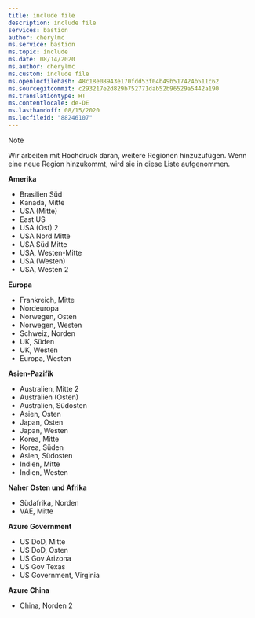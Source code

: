 ```yaml
---
title: include file
description: include file
services: bastion
author: cherylmc
ms.service: bastion
ms.topic: include
ms.date: 08/14/2020
ms.author: cherylmc
ms.custom: include file
ms.openlocfilehash: 48c18e08943e170fdd53f04b49b517424b511c62
ms.sourcegitcommit: c293217e2d829b752771dab52b96529a5442a190
ms.translationtype: HT
ms.contentlocale: de-DE
ms.lasthandoff: 08/15/2020
ms.locfileid: "88246107"
---
```

>[!NOTE]
>Wir arbeiten mit Hochdruck daran, weitere Regionen hinzuzufügen. Wenn eine neue Region hinzukommt, wird sie in diese Liste aufgenommen.
>

**Amerika**
* Brasilien Süd
* Kanada, Mitte
* USA (Mitte)
* East US
* USA (Ost) 2
* USA Nord Mitte
* USA Süd Mitte
* USA, Westen-Mitte
* USA (Westen)
* USA, Westen 2

**Europa**
* Frankreich, Mitte
* Nordeuropa
* Norwegen, Osten
* Norwegen, Westen
* Schweiz, Norden
* UK, Süden
* UK, Westen
* Europa, Westen

**Asien-Pazifik**
* Australien, Mitte 2
* Australien (Osten)
* Australien, Südosten
* Asien, Osten
* Japan, Osten
* Japan, Westen
* Korea, Mitte
* Korea, Süden
* Asien, Südosten
* Indien, Mitte
* Indien, Westen

**Naher Osten und Afrika**
* Südafrika, Norden
* VAE, Mitte

**Azure Government**
* US DoD, Mitte
* US DoD, Osten
* US Gov Arizona
* US Gov Texas
* US Government, Virginia

**Azure China**
* China, Norden 2
